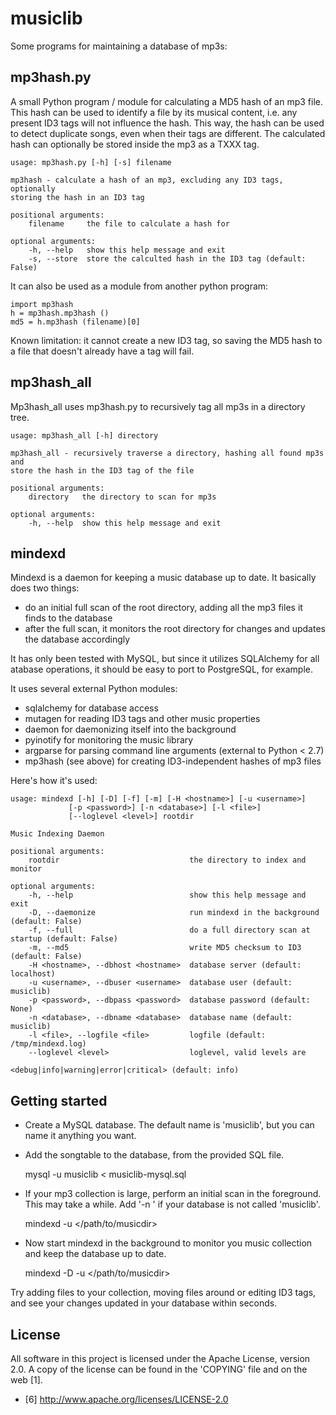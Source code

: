 musiclib
========

Some programs for maintaining a database of mp3s:

mp3hash.py
----------

A small Python program / module for calculating a MD5 hash of an mp3 file.
This hash can be used to identify a file by its musical content, i.e. any
present ID3 tags will not influence the hash. This way, the hash can be
used to detect duplicate songs, even when their tags are different.
The calculated hash can optionally be stored inside the mp3 as a TXXX tag.

	usage: mp3hash.py [-h] [-s] filename

	mp3hash - calculate a hash of an mp3, excluding any ID3 tags, optionally
	storing the hash in an ID3 tag

	positional arguments:
		filename     the file to calculate a hash for

	optional arguments:
		-h, --help   show this help message and exit
		-s, --store  store the calculted hash in the ID3 tag (default: False)

It can also be used as a module from another python program:

	import mp3hash
	h = mp3hash.mp3hash ()
	md5 = h.mp3hash (filename)[0]

Known limitation: it cannot create a new ID3 tag, so saving the MD5 hash
to a file that doesn't already have a tag will fail.

mp3hash_all
-----------

Mp3hash_all uses mp3hash.py to recursively tag all mp3s in a directory tree.

	usage: mp3hash_all [-h] directory

	mp3hash_all - recursively traverse a directory, hashing all found mp3s and
	store the hash in the ID3 tag of the file

	positional arguments:
		directory   the directory to scan for mp3s

	optional arguments:
		-h, --help  show this help message and exit

mindexd
-------

Mindexd is a daemon for keeping a music database up to date. It basically
does two things:

- do an initial full scan of the root directory, adding all the mp3 files it
  finds to the database
- after the full scan, it monitors the root directory for changes and updates
  the database accordingly

It has only been tested with MySQL, but since it utilizes SQLAlchemy for all
atabase operations, it should be easy to port to PostgreSQL, for example.

It uses several external Python modules:
- sqlalchemy for database access
- mutagen    for reading ID3 tags and other music properties
- daemon     for daemonizing itself into the background
- pyinotify  for monitoring the music library
- argparse   for parsing command line arguments (external to Python < 2.7)
- mp3hash    (see above) for creating ID3-independent hashes of mp3 files

Here's how it's used:

	usage: mindexd [-h] [-D] [-f] [-m] [-H <hostname>] [-u <username>]
				 [-p <password>] [-n <database>] [-l <file>]
				 [--loglevel <level>] rootdir

	Music Indexing Daemon

	positional arguments:
		rootdir                             the directory to index and monitor

	optional arguments:
		-h, --help                          show this help message and exit
		-D, --daemonize                     run mindexd in the background (default: False)
		-f, --full                          do a full directory scan at startup (default: False)
		-m, --md5                           write MD5 checksum to ID3 (default: False)
		-H <hostname>, --dbhost <hostname>  database server (default: localhost)
		-u <username>, --dbuser <username>  database user (default: musiclib)
		-p <password>, --dbpass <password>  database password (default: None)
		-n <database>, --dbname <database>  database name (default: musiclib)
		-l <file>, --logfile <file>         logfile (default: /tmp/mindexd.log)
		--loglevel <level>                  loglevel, valid levels are
													<debug|info|warning|error|critical> (default: info)

Getting started
---------------

* Create a MySQL database. The default name is 'musiclib', but you can name it
  anything you want.
* Add the songtable to the database, from the provided SQL file.

	mysql -u <user> musiclib < musiclib-mysql.sql

* If your mp3 collection is large, perform an initial scan in the foreground.
  This may take a while. Add '-n <dbname>' if your database is not called
  'musiclib'.

	mindexd -u <user> </path/to/musicdir>

* Now start mindexd in the background to monitor you music collection and keep
  the database up to date.

	mindexd -D -u <user> </path/to/musicdir>

Try adding files to your collection, moving files around or editing ID3 tags,
and see your changes updated in your database within seconds.


License
-------

All software in this project is licensed under the Apache License, version 2.0.
A copy of the license can be found in the 'COPYING' file and on the web [1].

* [6] <http://www.apache.org/licenses/LICENSE-2.0>

